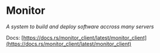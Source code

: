 # Monitor
*A system to build and deploy software accross many servers*

Docs: [https://docs.rs/monitor_client/latest/monitor_client](https://docs.rs/monitor_client/latest/monitor_client)